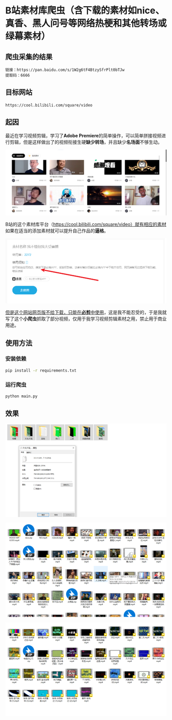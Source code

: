 # B站素材库爬虫（含下载的素材如nice、真香、黑人问号等网络热梗和其他转场或绿幕素材）

## 爬虫采集的结果

```
链接：https://pan.baidu.com/s/1W2g6tF4BtzySfrPlt0bTJw 
提取码：6666
```

## 目标网站

```
https://cool.bilibili.com/square/video
```

## 起因
最近在学习视频剪辑，学习了**Adobe Premiere**的简单操作，可以简单拼接视频进行剪辑，但是这样做出了的视频衔接生硬**缺少转场**，并且缺少**名场面**不够生动。

![image-20211114151509685](assets/readme/image-20211114151509685.png)

B站的这个素材库平台（https://cool.bilibili.com/square/video）就有相应的素材
如果在适当的添加素材就可以提升自己作品的**逼格**。

![image-20211114151648829](assets/readme/image-20211114151648829.png)

<u>但是这个网站网页版不给下载，只能在**必剪**中使用</u>，这是我不能忍受的，于是我就写了这个**小爬虫**抓取了部分视频，仅用于我学习视频剪辑素材之用，禁止用于商业用途。

## 使用方法

### 安装依赖

```bash
pip install -r requirements.txt
```

### 运行爬虫

```bash
python main.py
```

## 效果

![image-20211114153157796](assets/readme/image-20211114153157796.png)

![image-20211114152956991](assets/readme/image-20211114152956991.png)

![image-20211114153031789](assets/readme/image-20211114153031789.png)

